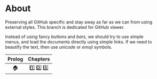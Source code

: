 # About

Preserving all GitHub specific and stay away as far as we can from using
external styles. This branch is dedicated for GitHub viewer.

Instead of using fancy _buttons_ and _bars_, we should try to use simple
menus, and load the documents directly using simple links. If we need to
beautify the text, then use _unicode_ or _emoji_ symbols.

|  Prolog  |  Chapters  |
|  :---:   |    :---:   |
| :house:  | [:one:](sdyxz/bab1.md) [:two:](sdyxz/bab2.md) [:three:](sdyxz/bab3.md) |

